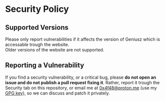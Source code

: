 # Security Policy

## Supported Versions

Please only report vulnerabilities if it affects the version of Geniusz which is accessable trough the website.  
Older versions of the website are not supported.

## Reporting a Vulnerability

If you find a security vulnerability, or a critical bug, please **do not open an issue and do not publish a pull request fixing it**. Rather, report it trough the Security tab on this repository, or email me at 0x4f48@proton.me (use my [GPG key](https://github.com/4f48.gpg)), so we can discuss and patch it privately.
